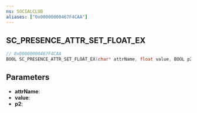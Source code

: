 ```yaml
---
ns: SOCIALCLUB
aliases: ["0x00000000467F4CAA"]
---
```

## SC_PRESENCE_ATTR_SET_FLOAT_EX

```c
// 0x00000000467F4CAA
BOOL SC_PRESENCE_ATTR_SET_FLOAT_EX(char* attrName, float value, BOOL p2);
```

## Parameters
* **attrName**:
* **value**:
* **p2**:

